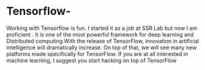 # Tensorflow-
Working with Tensorflow is fun. I started it as a job at SSR Lab but now I am proficient . It is one of the most powerful framework for deep learning and Distributed computing.With the release of TensorFlow, innovation in artificial intelligence will dramatically increase. On top of that, we will see many new platforms made specifically for TensorFlow. If you are at all interested in machine learning, I suggest you start hacking on top of TensorFlow
